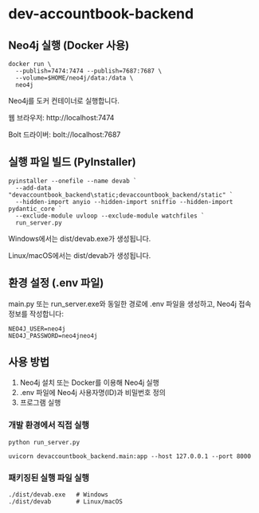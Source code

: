 # dev-accountbook-backend

## Neo4j 실행 (Docker 사용)
```
docker run \
  --publish=7474:7474 --publish=7687:7687 \
  --volume=$HOME/neo4j/data:/data \
  neo4j
```

Neo4j를 도커 컨테이너로 실행합니다.

웹 브라우저: http://localhost:7474

Bolt 드라이버: bolt://localhost:7687

## 실행 파일 빌드 (PyInstaller)
```
pyinstaller --onefile --name devab `
  --add-data "devaccountbook_backend\static;devaccountbook_backend/static" `
  --hidden-import anyio --hidden-import sniffio --hidden-import pydantic_core `
  --exclude-module uvloop --exclude-module watchfiles `
  run_server.py
```

Windows에서는 dist/devab.exe가 생성됩니다.

Linux/macOS에서는 dist/devab가 생성됩니다.

## 환경 설정 (.env 파일)

main.py 또는 run_server.exe와 동일한 경로에 .env 파일을 생성하고, Neo4j 접속 정보를 작성합니다:
```
NEO4J_USER=neo4j
NEO4J_PASSWORD=neo4jneo4j
```

## 사용 방법

1. Neo4j 설치 또는 Docker를 이용해 Neo4j 실행
2. .env 파일에 Neo4j 사용자명(ID)과 비밀번호 정의
3. 프로그램 실행

### 개발 환경에서 직접 실행
```
python run_server.py
```
```
uvicorn devaccountbook_backend.main:app --host 127.0.0.1 --port 8000
```

### 패키징된 실행 파일 실행
```
./dist/devab.exe   # Windows
./dist/devab       # Linux/macOS
```

